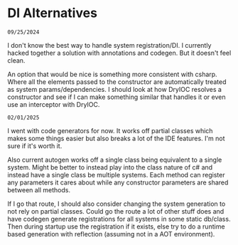 # DI Alternatives 

`09/25/2024`

I don't know the best way to handle system registration/DI. I currently hacked together a solution with annotations
and codegen. But it doesn't feel clean. 

An option that would be nice is something more consistent with csharp. Where all the elements passed to the constructor
are automatically treated as system params/dependencies. I should look at how DryIOC resolves a constructor and see if I
can make something similar that handles it or even use an interceptor with DryIOC. 

`02/01/2025`

I went with code generators for now. It works off partial classes which makes some things easier but also breaks a lot of
the IDE features. I'm not sure if it's worth it. 

Also current autogen works off a single class being equivalent to a single system. Might be better to instead play into
the class nature of c# and instead have a single class be multiple systems. Each method can register any parameters it
cares about while any constructor parameters are shared between all methods. 

If I go that route, I should also consider changing the system generation to not rely on partial classes. Could go the route
a lot of other stuff does and have codegen generate registrations for all systems in some static db/class. Then during startup
use the registration if it exists, else try to do a runtime based generation with reflection (assuming not in a AOT environment). 




